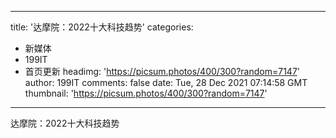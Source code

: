 
---
title: '达摩院：2022十大科技趋势'
categories: 
 - 新媒体
 - 199IT
 - 首页更新
headimg: 'https://picsum.photos/400/300?random=7147'
author: 199IT
comments: false
date: Tue, 28 Dec 2021 07:14:58 GMT
thumbnail: 'https://picsum.photos/400/300?random=7147'
---

<div>   
达摩院：2022十大科技趋势  
</div>
            